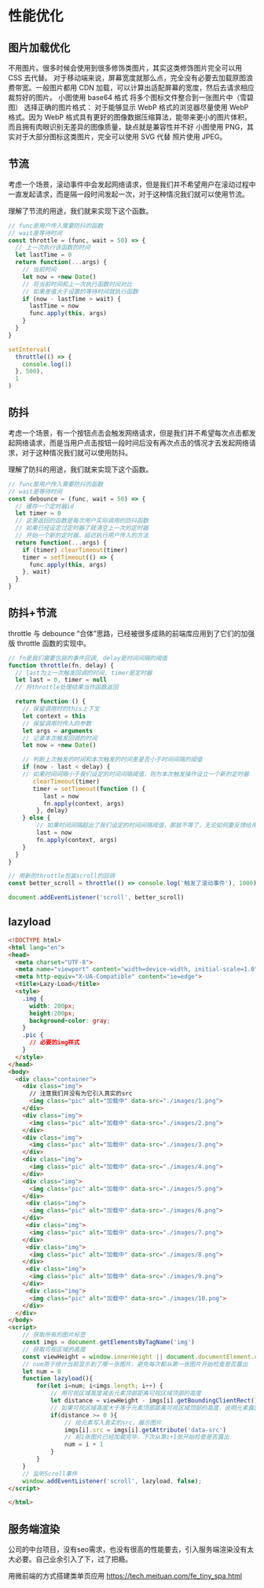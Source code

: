 # 性能优化

## 图片加载优化
不用图片。很多时候会使用到很多修饰类图片，其实这类修饰图片完全可以用 CSS 去代替。
对于移动端来说，屏幕宽度就那么点，完全没有必要去加载原图浪费带宽。一般图片都用 CDN 加载，可以计算出适配屏幕的宽度，然后去请求相应裁剪好的图片。
小图使用 base64 格式
将多个图标文件整合到一张图片中（雪碧图）
选择正确的图片格式：
对于能够显示 WebP 格式的浏览器尽量使用 WebP 格式。因为 WebP 格式具有更好的图像数据压缩算法，能带来更小的图片体积，而且拥有肉眼识别无差异的图像质量，缺点就是兼容性并不好
小图使用 PNG，其实对于大部分图标这类图片，完全可以使用 SVG 代替
照片使用 JPEG。

## 节流
考虑一个场景，滚动事件中会发起网络请求，但是我们并不希望用户在滚动过程中一直发起请求，而是隔一段时间发起一次，对于这种情况我们就可以使用节流。

理解了节流的用途，我们就来实现下这个函数。
```js
// func是用户传入需要防抖的函数
// wait是等待时间
const throttle = (func, wait = 50) => {
  // 上一次执行该函数的时间
  let lastTime = 0
  return function(...args) {
    // 当前时间
    let now = +new Date()
    // 将当前时间和上一次执行函数时间对比
    // 如果差值大于设置的等待时间就执行函数
    if (now - lastTime > wait) {
      lastTime = now
      func.apply(this, args)
    }
  }
}

setInterval(
  throttle(() => {
    console.log(1)
  }, 500),
  1
)
```

## 防抖
考虑一个场景，有一个按钮点击会触发网络请求，但是我们并不希望每次点击都发起网络请求，而是当用户点击按钮一段时间后没有再次点击的情况才去发起网络请求，对于这种情况我们就可以使用防抖。

理解了防抖的用途，我们就来实现下这个函数。
```js
// func是用户传入需要防抖的函数
// wait是等待时间
const debounce = (func, wait = 50) => {
  // 缓存一个定时器id
  let timer = 0
  // 这里返回的函数是每次用户实际调用的防抖函数
  // 如果已经设定过定时器了就清空上一次的定时器
  // 开始一个新的定时器，延迟执行用户传入的方法
  return function(...args) {
    if (timer) clearTimeout(timer)
    timer = setTimeout(() => {
      func.apply(this, args)
    }, wait)
  }
}
```

## 防抖+节流
 throttle 与 debounce “合体”思路，已经被很多成熟的前端库应用到了它们的加强版 throttle 函数的实现中。
```js
// fn是我们需要包装的事件回调, delay是时间间隔的阈值
function throttle(fn, delay) {
  // last为上一次触发回调的时间, timer是定时器
  let last = 0, timer = null
  // 将throttle处理结果当作函数返回

  return function () {
    // 保留调用时的this上下文
    let context = this
    // 保留调用时传入的参数
    let args = arguments
    // 记录本次触发回调的时间
    let now = +new Date()

    // 判断上次触发的时间和本次触发的时间差是否小于时间间隔的阈值
    if (now - last < delay) {
    // 如果时间间隔小于我们设定的时间间隔阈值，则为本次触发操作设立一个新的定时器
       clearTimeout(timer)
       timer = setTimeout(function () {
          last = now
          fn.apply(context, args)
        }, delay)
    } else {
        // 如果时间间隔超出了我们设定的时间间隔阈值，那就不等了，无论如何要反馈给用户一次响应
        last = now
        fn.apply(context, args)
    }
  }
}

// 用新的throttle包装scroll的回调
const better_scroll = throttle(() => console.log('触发了滚动事件'), 1000)

document.addEventListener('scroll', better_scroll)
```

## lazyload

```html
<!DOCTYPE html>
<html lang="en">
<head>
  <meta charset="UTF-8">
  <meta name="viewport" content="width=device-width, initial-scale=1.0">
  <meta http-equiv="X-UA-Compatible" content="ie=edge">
  <title>Lazy-Load</title>
  <style>
    .img {
      width: 200px;
      height:200px;
      background-color: gray;
    }
    .pic {
      // 必要的img样式
    }
  </style>
</head>
<body>
  <div class="container">
    <div class="img">
      // 注意我们并没有为它引入真实的src
      <img class="pic" alt="加载中" data-src="./images/1.png">
    </div>
    <div class="img">
      <img class="pic" alt="加载中" data-src="./images/2.png">
    </div>
    <div class="img">
      <img class="pic" alt="加载中" data-src="./images/3.png">
    </div>
    <div class="img">
      <img class="pic" alt="加载中" data-src="./images/4.png">
    </div>
    <div class="img">
      <img class="pic" alt="加载中" data-src="./images/5.png">
    </div>
     <div class="img">
      <img class="pic" alt="加载中" data-src="./images/6.png">
    </div>
     <div class="img">
      <img class="pic" alt="加载中" data-src="./images/7.png">
    </div>
     <div class="img">
      <img class="pic" alt="加载中" data-src="./images/8.png">
    </div>
     <div class="img">
      <img class="pic" alt="加载中" data-src="./images/9.png">
    </div>
     <div class="img">
      <img class="pic" alt="加载中" data-src="./images/10.png">
    </div>
  </div>
</body>
<script>
    // 获取所有的图片标签
    const imgs = document.getElementsByTagName('img')
    // 获取可视区域的高度
    const viewHeight = window.innerHeight || document.documentElement.clientHeight
    // num用于统计当前显示到了哪一张图片，避免每次都从第一张图片开始检查是否露出
    let num = 0
    function lazyload(){
        for(let i=num; i<imgs.length; i++) {
            // 用可视区域高度减去元素顶部距离可视区域顶部的高度
            let distance = viewHeight - imgs[i].getBoundingClientRect().top
            // 如果可视区域高度大于等于元素顶部距离可视区域顶部的高度，说明元素露出
            if(distance >= 0 ){
                // 给元素写入真实的src，展示图片
                imgs[i].src = imgs[i].getAttribute('data-src')
                // 前i张图片已经加载完毕，下次从第i+1张开始检查是否露出
                num = i + 1
            }
        }
    }
    // 监听Scroll事件
    window.addEventListener('scroll', lazyload, false);
</script>

</html>
```

## 服务端渲染
公司的中台项目，没有seo需求，也没有很高的性能要去，引入服务端渲染没有太大必要。自己业余引入了下，过了把瘾。


用微前端的方式搭建类单页应用
https://tech.meituan.com/fe_tiny_spa.html


<!-- https://imkk.asia/share/fe/#_1-%E5%BA%A6%E9%87%8F%E6%A0%87%E5%87%86%E4%B8%8E%E8%AE%BE%E5%AE%9A%E7%9B%AE%E6%A0%87

前端性能优化原理与实践
https://juejin.im/book/5b936540f265da0a9624b04b  -->
